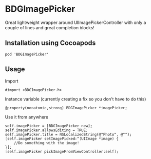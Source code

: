 BDGImagePicker
========

Great lightweight wrapper around UIImagePickerController with only a couple of lines and great completion blocks!

## Installation using Cocoapods
```
pod 'BDGImagePicker'
```

## Usage

Import
```
#import <BDGImagePicker.h>
```

Instance variable (currently creating a fix so you don't have to do this)
```
@property(nonatomic,strong) BDGImagePicker *imagePicker;
```

Use it from anywhere
```
self.imagePicker = [BDGImagePicker new];
self.imagePicker.allowsEditing = TRUE;
self.imagePicker.title = NSLocalizedString(@"Photo", @"");
[self.imagePicker setImagePicked:^(UIImage *image) {
    //Do something with the image!
}];
[self.imagePicker pickImageFromViewController:self];
```